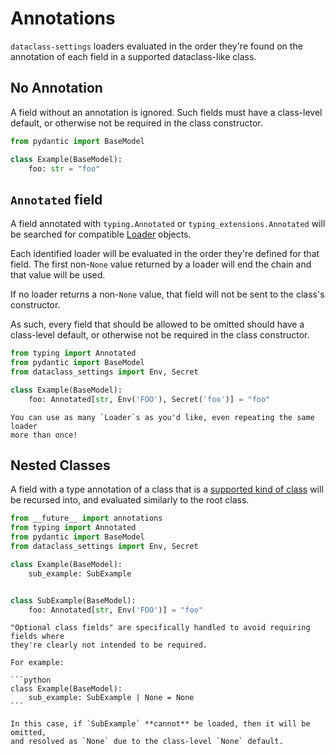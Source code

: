# Annotations

`dataclass-settings` loaders evaluated in the order they're found on the
annotation of each field in a supported dataclass-like class.

## No Annotation

A field without an annotation is ignored. Such fields must have a class-level
default, or otherwise not be required in the class constructor.

```python
from pydantic import BaseModel

class Example(BaseModel):
    foo: str = "foo"
```

## `Annotated` field

A field annotated with `typing.Annotated` or `typing_extensions.Annotated` will
be searched for compatible [Loader](dataclass_settings.loaders.Loader) objects.

Each identified loader will be evaluated in the order they're defined for that
field. The first non-`None` value returned by a loader will end the chain and
that value will be used.

If no loader returns a non-`None` value, that field will not be sent to the
class's constructor.

As such, every field that should be allowed to be omitted should have a
class-level default, or otherwise not be required in the class constructor.

```python
from typing import Annotated
from pydantic import BaseModel
from dataclass_settings import Env, Secret

class Example(BaseModel):
    foo: Annotated[str, Env('FOO'), Secret('foo')] = "foo"
```

```{note}
You can use as many `Loader`s as you'd like, even repeating the same loader
more than once!
```

## Nested Classes

A field with a type annotation of a class that is a
[supported kind of class](./class_compatibility.md) will be recursed into, and
evaluated similarly to the root class.

```python
from __future__ import annotations
from typing import Annotated
from pydantic import BaseModel
from dataclass_settings import Env, Secret

class Example(BaseModel):
    sub_example: SubExample


class SubExample(BaseModel):
    foo: Annotated[str, Env('FOO')] = "foo"
```

````{note}
"Optional class fields" are specifically handled to avoid requiring fields where
they're clearly not intended to be required.

For example:

```python
class Example(BaseModel):
    sub_example: SubExample | None = None
```

In this case, if `SubExample` **cannot** be loaded, then it will be omitted,
and resolved as `None` due to the class-level `None` default.
````
